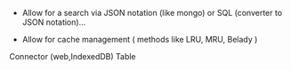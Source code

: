 * Allow for a search via JSON notation (like mongo) or SQL (converter to JSON notation)...

- Allow for cache management ( methods like LRU, MRU, Belady )

<Schema>
  <connector> Connector (web,IndexedDB)
  <table> Table